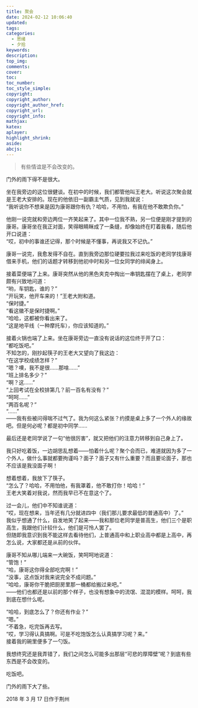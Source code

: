 ```yaml
---
title: 聚会
date: 2024-02-12 10:06:40
updated:
tags:
categories:
  - 思绪
  - 夕拾
keywords:
description:
top_img:
comments:
cover:
toc:
toc_number:
toc_style_simple:
copyright:
copyright_author:
copyright_author_href:
copyright_url:
copyright_info:
mathjax:
katex:
aplayer:
highlight_shrink:
aside:
abcjs:
---
```

> 有些情谊是不会改变的。

门外的雨下得不是很大。

坐在我旁边的这位很健谈。在初中的时候，我们都管他叫王老大。听说这次聚会就是王老大安排的。现在的他依旧一副霸主气质，见到我就说：  
“我听说你不想来是因为康哥跟你有仇？哈哈，不用怕，有我在他不敢欺负你。”

他刚一说完就和旁边两位一齐笑起来了。其中一位我不熟，另一位便是刚才提到的康哥。康哥坐在我正对面，笑得眼睛眯成了一条缝，却像始终在盯着我看，随后他开口说道：  
“哎，初中的事谁还记得，那个时候是不懂事，再说我又不记仇。”

康哥一说完，我愈发得不自在。直到我旁边那位硬要拉我过来吃饭的老同学找康哥借来手机，他们的话题才转移到他初中时和另一位女同学的绯闻身上。

接着菜便端了上来。康哥突然从他的黑色夹克中掏出一串钥匙摆在了桌上，老同学颇有兴致地问道：  
“哟，车钥匙，谁的？”  
“开玩笑，他开车来的！”王老大附和道。  
“保时捷。”  
“看这徽不是保时捷啊。”  
“哈哈，这都被你看出来了。  
“这是地平线（一种摩托车），你应该知道的。”

接着火锅也端了上来。坐在康哥旁边一直没有说话的这位终于开了口：  
“都吃饭吧。”  
不知怎的，刚抄起筷子的王老大又望向了我这边：  
“在这学校成绩怎样？”  
“嗯？噢，我不是很……那啥……”  
“班上排名多少？”  
“啊？这……”  
“上回考试在全校排第几？前一百名有没有？”  
“呵呵……”  
“两百名呢？”  
“……”  
——我有些被问得喘不过气了。我为何这么紧张？约摸是桌上多了一个外人的缘故吧。但是何必呢？都是初中同学……  

最后还是老同学说了一句“他很厉害”，就又把他们的注意力转移到自己身上了。

我只好吃着饭，一边胡思乱想着——怕着什么呢？聚个会而已，难道就因为多了一个外人，做什么事就都要拘谨吗？面子？面子又有什么重要？而且要论面子，那也不应该是我没面子啊！

想着想着，我放下了筷子。  
“怎么了？哈哈，不用怕他，有我罩着，他不敢打你！哈哈！”  
王老大笑着对我说，然而我早已不在意这个了。

过一会儿，他们中不知谁说道：  
“哎，现在想来，当年还有几分就进四中（我们那儿要求最低的普通高中）了。”  
我似乎想通了什么，自发地笑了起来——我和那位老同学是普高生，他们三个是职高生，我跟他们计较什么，他们是可怜人罢了。  
但随即我意识到我不能这样去看待他们，上普通高中和上职业高中都是上高中，再怎么说，大家都还是从前的伙伴。

康哥不知从哪儿端来一大碗饭，笑呵呵地说道：  
“管饱！”  
“哈，康哥这你得全部吃完啊！”  
“没事，这点饭对我来说完全不成问题。”  
“哈哈，康哥你干脆把厨房里那一桶都给搬过来吧。”  
——他们也都还是以前的那个样子，也没有想象中的流氓、混混的模样。呵呵，我到底在想什么呢。

“哈哈，到底怎么了？你还有作业？”  
“嗯。”  
“不着急，吃完饭再去写。  
“哎，学习得认真搞啊。可是不吃饱饭怎么认真搞学习呢？来。”  
接着我的碗里便多了一勺饭。

我想终究还是我弄错了，我们之间怎么可能多出那层“可悲的厚障壁”呢？到底有些东西是不会改变的。

吃饭吧。

门外的雨下大了些。

2018 年 3 月 17 日作于荆州
